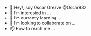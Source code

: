 - 👋 Hey!, soy Oscar Greave @Oscar93z
- 👀 I’m interested in ...
- 🌱 I’m currently learning ...
- 💞️ I’m looking to collaborate on ...
- 📫 How to reach me ...
<!---
Oscar93z/Oscar93z is a ✨ special ✨ repository because its `README.md` (this file) appears on your GitHub profile.
You can click the Preview link to take a look at your changes.
--->
